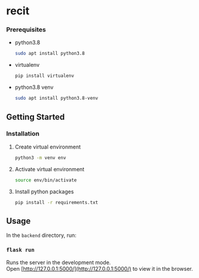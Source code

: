 # recit

### Prerequisites

* python3.8
  ```sh
  sudo apt install python3.8
  ```
* virtualenv
  ```sh
  pip install virtualenv
  ```
* python3.8 venv
  ```sh
  sudo apt install python3.8-venv
  ```

## Getting Started

### Installation
1. Create virtual environment
   ```sh
   python3 -m venv env
   ```
2. Activate virtual environment
   ```sh
   source env/bin/activate
   ```
3. Install python packages
   ```sh
   pip install -r requirements.txt
   ```

## Usage
In the `backend` directory, run:

### `flask run`
Runs the server in the development mode.
<br /> Open [http://127.0.0.1:5000/](http://127.0.0.1:5000/) to view it in the browser.

